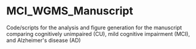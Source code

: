 # MCI_WGMS_Manuscript
Code/scripts for the analysis and figure generation for the manuscript comparing cognitively unimpaired (CU), mild cognitive impairment (MCI), and Alzheimer's disease (AD)
